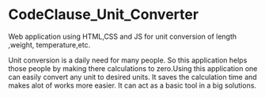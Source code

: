# CodeClause_Unit_Converter
Web application using HTML,CSS and JS for unit conversion of length ,weight, temperature,etc.

Unit conversion is a daily need for many people. So this application helps those people by making there calculations to zero.Using this application one can easily convert any unit to desired units. It saves the calculation time and makes alot of works more easier. It can act as a basic tool in a big solutions.
